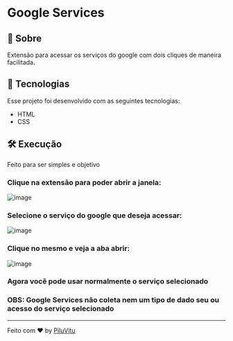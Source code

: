 # Google Services

## 🤔 **Sobre**

Extensão para acessar os serviços do google com dois cliques de maneira facilitada.

## 🚀 **Tecnologias**

Esse projeto foi desenvolvido com as seguintes tecnologias:

- HTML
- CSS

## 🛠️ **Execução**

Feito para ser simples e objetivo

### Clique na extensão para poder abrir a janela:
  ![image](https://github.com/PiluVitu/google-services/assets/69992923/56b43b15-13e2-4f75-b949-517e3c4047d5)


### Selecione o serviço do google que deseja acessar:
  ![image](https://github.com/PiluVitu/google-services/assets/69992923/54423a18-ca79-4e85-8a6f-5e6549e9aee9)


### Clique no mesmo e veja a aba abrir:
  ![image](https://github.com/PiluVitu/google-services/assets/69992923/21ce61aa-4504-49e8-96f3-43bd69ab56a1)


### Agora você pode usar normalmente o serviço selecionado

### OBS: Google Services não coleta nem um tipo de dado seu ou acesso do serviço selecionado

---

Feito com ♥ by [PiluVitu](https://piluvitu.dev)
